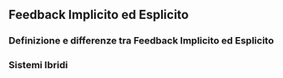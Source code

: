 ## Feedback Implicito ed Esplicito
### Definizione e differenze tra Feedback Implicito ed Esplicito
### Sistemi Ibridi
